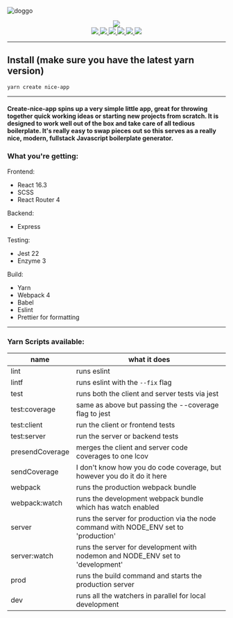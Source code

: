 ![doggo](https://media.giphy.com/media/1M4w25h7a3PEs/giphy.gif)
<p align="center">
  <img src="https://media.giphy.com/media/3og0IwJPfGwyMt9uHm/giphy.gif"/>
  <br>
  <a href="https://travis-ci.org/brantstuns/create-nice-app">
    <img src="https://travis-ci.org/brantstuns/create-nice-app.svg?branch=master"/>
  </a>
  <a href="https://coveralls.io/github/brantstuns/create-nice-app?branch=master">
    <img src="https://coveralls.io/repos/github/brantstuns/create-nice-app/badge.svg?branch=master"/>
  </a>
  <a href="https://badge.fury.io/js/create-nice-app">
    <img src="https://badge.fury.io/js/create-nice-app.svg"/>
  </a>
  <a href="https://david-dm.org/brantstuns/create-nice-app">
    <img src="https://david-dm.org/brantstuns/create-nice-app/status.svg"/>
  </a>
  <a href="https://david-dm.org/brantstuns/create-nice-app?type=dev">
    <img src="https://david-dm.org/brantstuns/create-nice-app/dev-status.svg"/>
  </a>
  <a href="https://github.com/prettier/prettier">
    <img src="https://img.shields.io/badge/code_style-prettier-ff69b4.svg?style=flat-square"/>
  </a>
</p>

---
## Install (make sure you have the latest yarn version)
```
yarn create nice-app
```
---

#### Create-nice-app spins up a very simple little app, great for throwing together quick working ideas or starting new projects from scratch. It is designed to work well out of the box and take care of all tedious boilerplate. It's really easy to swap pieces out so this serves as a really nice, modern, fullstack Javascript boilerplate generator.

### What you're getting:
Frontend:
- React 16.3
- SCSS
- React Router 4

Backend:
- Express

Testing:
- Jest 22
- Enzyme 3

Build:
- Yarn
- Webpack 4
- Babel
- Eslint
- Prettier for formatting
---
### Yarn Scripts available:
| name | what it does |
| --- | --- |
| lint | runs eslint |
| lintf | runs eslint with the `--fix` flag |
| test | runs both the client and server tests via jest |
| test:coverage | same as above but passing the --coverage flag to jest |
| test:client | run the client or frontend tests |
| test:server | run the server or backend tests |
| presendCoverage | merges the client and server code coverages to one lcov |
| sendCoverage | I don't know how you do code coverage, but however you do it do it here |
| webpack | runs the production webpack bundle |
| webpack:watch | runs the development webpack bundle which has watch enabled |
| server | runs the server for production via the node command with NODE_ENV set to 'production' |
| server:watch | runs the server for development with nodemon and NODE_ENV set to 'development' |
| prod | runs the build command and starts the production server |
| dev | runs all the watchers in parallel for local development |
